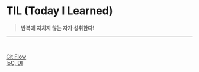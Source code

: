 # TIL (Today I Learned)
><b>반복에 지치지 않는 자가 성취한다! </b>
<hr>
<br>

[Git Flow](/2025/gitFlow_02_20.md)
<br>
[IoC, DI](/2025/DI,%20IoC%20컨테이너_02_22.md)